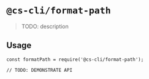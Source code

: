 # `@cs-cli/format-path`

> TODO: description

## Usage

```
const formatPath = require('@cs-cli/format-path');

// TODO: DEMONSTRATE API
```
